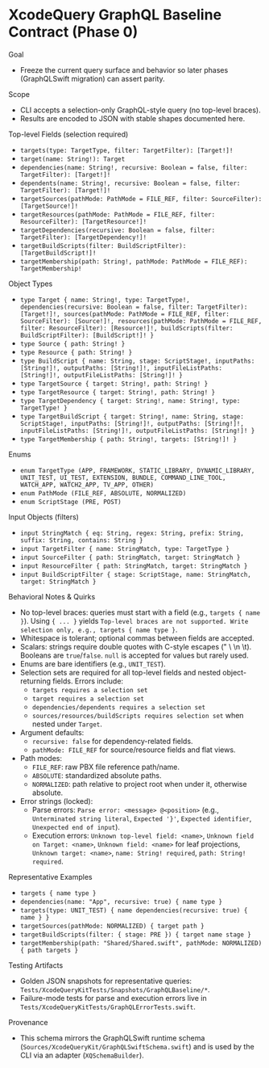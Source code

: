 # XcodeQuery GraphQL Baseline Contract (Phase 0)

Goal
- Freeze the current query surface and behavior so later phases (GraphQLSwift migration) can assert parity.

Scope
- CLI accepts a selection-only GraphQL-style query (no top-level braces).
- Results are encoded to JSON with stable shapes documented here.

Top-level Fields (selection required)
- `targets(type: TargetType, filter: TargetFilter): [Target!]!`
- `target(name: String!): Target`
- `dependencies(name: String!, recursive: Boolean = false, filter: TargetFilter): [Target!]!`
- `dependents(name: String!, recursive: Boolean = false, filter: TargetFilter): [Target!]!`
- `targetSources(pathMode: PathMode = FILE_REF, filter: SourceFilter): [TargetSource!]!`
- `targetResources(pathMode: PathMode = FILE_REF, filter: ResourceFilter): [TargetResource!]!`
- `targetDependencies(recursive: Boolean = false, filter: TargetFilter): [TargetDependency!]!`
- `targetBuildScripts(filter: BuildScriptFilter): [TargetBuildScript!]!`
- `targetMembership(path: String!, pathMode: PathMode = FILE_REF): TargetMembership!`

Object Types
- `type Target { name: String!, type: TargetType!, dependencies(recursive: Boolean = false, filter: TargetFilter): [Target!]!, sources(pathMode: PathMode = FILE_REF, filter: SourceFilter): [Source!]!, resources(pathMode: PathMode = FILE_REF, filter: ResourceFilter): [Resource!]!, buildScripts(filter: BuildScriptFilter): [BuildScript!]! }`
- `type Source { path: String! }`
- `type Resource { path: String! }`
- `type BuildScript { name: String, stage: ScriptStage!, inputPaths: [String!]!, outputPaths: [String!]!, inputFileListPaths: [String!]!, outputFileListPaths: [String!]! }`
- `type TargetSource { target: String!, path: String! }`
- `type TargetResource { target: String!, path: String! }`
- `type TargetDependency { target: String!, name: String!, type: TargetType! }`
- `type TargetBuildScript { target: String!, name: String, stage: ScriptStage!, inputPaths: [String!]!, outputPaths: [String!]!, inputFileListPaths: [String!]!, outputFileListPaths: [String!]! }`
- `type TargetMembership { path: String!, targets: [String!]! }`

Enums
- `enum TargetType (APP, FRAMEWORK, STATIC_LIBRARY, DYNAMIC_LIBRARY, UNIT_TEST, UI_TEST, EXTENSION, BUNDLE, COMMAND_LINE_TOOL, WATCH_APP, WATCH2_APP, TV_APP, OTHER)`
- `enum PathMode (FILE_REF, ABSOLUTE, NORMALIZED)`
- `enum ScriptStage (PRE, POST)`

Input Objects (filters)
- `input StringMatch { eq: String, regex: String, prefix: String, suffix: String, contains: String }`
- `input TargetFilter { name: StringMatch, type: TargetType }`
- `input SourceFilter { path: StringMatch, target: StringMatch }`
- `input ResourceFilter { path: StringMatch, target: StringMatch }`
- `input BuildScriptFilter { stage: ScriptStage, name: StringMatch, target: StringMatch }`

Behavioral Notes & Quirks
- No top-level braces: queries must start with a field (e.g., `targets { name }`). Using `{ ... }` yields `Top-level braces are not supported. Write selection only, e.g., targets { name type }`.
- Whitespace is tolerant; optional commas between fields are accepted.
- Scalars: strings require double quotes with C-style escapes (\" \\ \n \t). Booleans are `true`/`false`. `null` is accepted for values but rarely used.
- Enums are bare identifiers (e.g., `UNIT_TEST`).
- Selection sets are required for all top-level fields and nested object-returning fields. Errors include:
  - `targets requires a selection set`
  - `target requires a selection set`
  - `dependencies/dependents requires a selection set`
  - `sources/resources/buildScripts requires selection set` when nested under `Target`.
- Argument defaults:
  - `recursive: false` for dependency-related fields.
  - `pathMode: FILE_REF` for source/resource fields and flat views.
- Path modes:
  - `FILE_REF`: raw PBX file reference path/name.
  - `ABSOLUTE`: standardized absolute paths.
  - `NORMALIZED`: path relative to project root when under it, otherwise absolute.
- Error strings (locked):
  - Parse errors: `Parse error: <message> @<position>` (e.g., `Unterminated string literal`, `Expected '}'`, `Expected identifier`, `Unexpected end of input`).
  - Execution errors: `Unknown top-level field: <name>`, `Unknown field on Target: <name>`, `Unknown field: <name>` for leaf projections, `Unknown target: <name>`, `name: String! required`, `path: String! required`.

Representative Examples
- `targets { name type }`
- `dependencies(name: "App", recursive: true) { name type }`
- `targets(type: UNIT_TEST) { name dependencies(recursive: true) { name } }`
- `targetSources(pathMode: NORMALIZED) { target path }`
- `targetBuildScripts(filter: { stage: PRE }) { target name stage }`
- `targetMembership(path: "Shared/Shared.swift", pathMode: NORMALIZED) { path targets }`

Testing Artifacts
- Golden JSON snapshots for representative queries: `Tests/XcodeQueryKitTests/Snapshots/GraphQLBaseline/*`.
- Failure-mode tests for parse and execution errors live in `Tests/XcodeQueryKitTests/GraphQLErrorTests.swift`.

Provenance
- This schema mirrors the GraphQLSwift runtime schema (`Sources/XcodeQueryKit/GraphQLSwiftSchema.swift`) and is used by the CLI via an adapter (`XQSchemaBuilder`).
